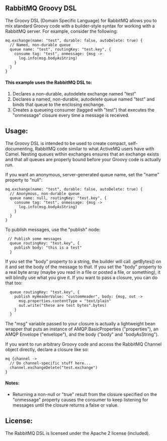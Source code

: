 ## RabbitMQ Groovy DSL

The Groovy DSL (Domain Specific Language) for RabbitMQ allows you to mix standard
Groovy code with a builder-style syntax for working with a RabbitMQ server. For
example, consider the following:

<pre><code>mq.exchange(name: "test", durable: false, autoDelete: true) {
  // Named, non-durable queue
  queue name: "test", routingKey: "test.key", {
    consume tag: "test", onmessage: {msg ->
      log.info(msg.bodyAsString)
    }
  }
}</code></pre>

#### This example uses the RabbitMQ DSL to:

1. Declares a non-durable, autodelete exchange named "test"
2. Declares a named, non-durable, autodelete queue named "test" and binds that queue
   to the enclosing exchange.
3. Creates a queueing consumer (tagged with "test") that executes the "onmessage"
   closure every time a message is received.

## Usage:

The Groovy DSL is intended to be used to create compact, self-documenting, RabbitMQ
code similar to what ActiveMQ users have with Camel. Nesting queues within exchanges
ensures that an exchange exists and that all queues are properly bound before your
Groovy code is actually run.

If you want an anonymous, server-generated queue name, set the "name" property to "null":

<pre><code>mq.exchange(name: "test", durable: false, autoDelete: true) {
  // Anonymous, non-durable queue
  queue name: null, routingKey: "test.key", {
    consume tag: "test", onmessage: {msg ->
      log.info(msg.bodyAsString)
    }
  }
}</code></pre>

To publish messages, use the "publish" node:

<pre><code> // Publish some messages
  queue routingKey: "test.key", {
    publish body: "this is a test"
  }</code></pre>

If you set the "body" property to a string, the builder will call .getBytes() on it and
set the body of the message to that. If you set the "body" property to a real byte
array (maybe you read in a file or posted a file, or something), it will blindly use
what you give it. If you want to pass a closure, you can do that too:

<pre><code>  queue routingKey: "test.key", {
    publish myHeaderValue: "customHeader", body: {msg, out ->
      msg.properties.contentType = "text/plain"
      out.write("these are test bytes".bytes)
    }
  }</code></pre>

The "msg" variable passed to your closure is actually a lightweight bean wrapper that puts
an instance of AMQP.BasicProperties ("properties"), an AMQP Envelope ("envelope"), and the
body ("body" and "bodyAsString").

If you want to run arbitrary Groovy code and access the RabbitMQ Channel object directly,
declare a closure like so:

<pre><code>mq {channel ->
  // Do channel-specific stuff here...
  channel.exchangeDelete("test.exchange")
}</code></pre>

#### Notes:

* Returning a non-null or "true" result from the closure specified on the "onmessage"
  property causes the consumer to keep listening for messages until the closure returns
  a false or <NULL> value.

## License:

The RabbitMQ DSL is licensed under the Apache 2 license (included).